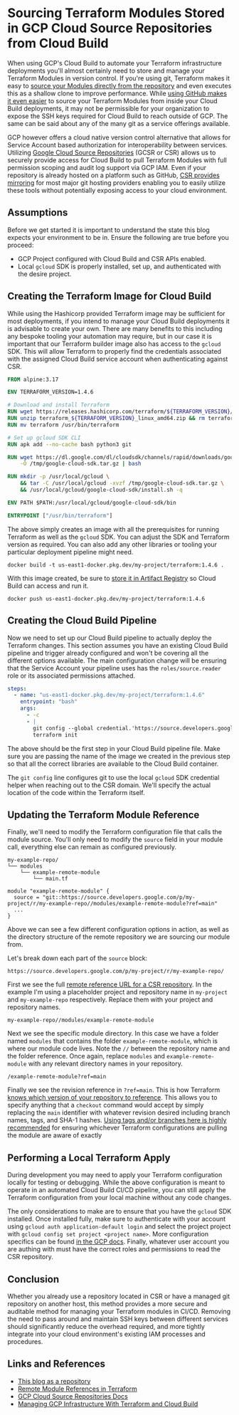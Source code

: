# Sourcing Terraform Modules Stored in GCP Cloud Source Repositories from Cloud Build

When using GCP's Cloud Build to automate your Terraform infrastructure deployments you'll
almost certainly need to store and manage your Terraform Modules in version control. 
If you're using git, Terraform makes it easy to [source your Modules directly from the 
repository](https://developer.hashicorp.com/terraform/language/modules/sources#generic-git-repository) and even executes this as a shallow clone to improve performance. 
While [using GitHub makes it even easier](https://developer.hashicorp.com/terraform/language/modules/sources#github) to source your Terraform Modules from inside your Cloud Build deployments,
it may not be permissible for your organization to expose the SSH keys required for Cloud Build to reach outside of GCP.
The same can be said about any of the many git as a service offerings available.

GCP however offers a cloud native version control alternative that allows for Service Account based authorization
for interoperability between services.  Utilizing [Google Cloud Source Repositories](https://cloud.google.com/source-repositories/docs) (GCSR or CSR) allows us to 
securely provide access for Cloud Build to pull Terraform Modules with full permission scoping and audit log support via GCP IAM.
Even if your repository is already hosted on a platform such as GitHub, [CSR provides mirroring](https://cloud.google.com/source-repositories/docs/mirroring-repositories) 
for most major git hosting providers enabling you to easily utilize these tools without potentially exposing access to your cloud environment.

## Assumptions

Before we get started it is important to understand the state this blog expects your environment to be in.  Ensure the following are true
before you proceed:
* GCP Project configured with Cloud Build and CSR APIs enabled.
* Local `gcloud` SDK is properly installed, set up, and authenticated with the desire project.

## Creating the Terraform Image for Cloud Build

While using the Hashicorp provided Terraform image may be sufficient for most deployments, if you intend to manage your
Cloud Build deployments it is advisable to create your own.  There are many benefits to this including any bespoke tooling
your automation may require, but in our case it is important that our Terraform builder image also has access to the `gcloud` SDK.
This will allow Terraform to properly find the credentials associated with the assigned Cloud Build service account when
authenticating against CSR.

```dockerfile
FROM alpine:3.17

ENV TERRAFORM_VERSION=1.4.6

# Download and install Terraform
RUN wget https://releases.hashicorp.com/terraform/${TERRAFORM_VERSION}/terraform_${TERRAFORM_VERSION}_linux_amd64.zip
RUN unzip terraform_${TERRAFORM_VERSION}_linux_amd64.zip && rm terraform_${TERRAFORM_VERSION}_linux_amd64.zip
RUN mv terraform /usr/bin/terraform

# Set up gcloud SDK CLI
RUN apk add --no-cache bash python3 git

RUN wget https://dl.google.com/dl/cloudsdk/channels/rapid/downloads/google-cloud-sdk-421.0.0-linux-x86_64.tar.gz \
    -O /tmp/google-cloud-sdk.tar.gz | bash

RUN mkdir -p /usr/local/gcloud \
    && tar -C /usr/local/gcloud -xvzf /tmp/google-cloud-sdk.tar.gz \
    && /usr/local/gcloud/google-cloud-sdk/install.sh -q

ENV PATH $PATH:/usr/local/gcloud/google-cloud-sdk/bin

ENTRYPOINT ["/usr/bin/terraform"]
```

The above simply creates an image with all the prerequisites for running Terraform as well as the `gcloud` SDK. You can 
adjust the SDK and Terraform version as required.  You can also add any other libraries or tooling your particular deployment
pipeline might need.

`docker build -t us-east1-docker.pkg.dev/my-project/terraform:1.4.6 .`

With this image created, be sure to [store it in Artifact Registry](https://cloud.google.com/artifact-registry/docs/docker/pushing-and-pulling) so Cloud Build can access and run it.

`docker push us-east1-docker.pkg.dev/my-project/terraform:1.4.6`

## Creating the Cloud Build Pipeline 

Now we need to set up our Cloud Build pipeline to actually deploy the Terraform changes.  This section assumes you have an
existing Cloud Build pipeline and trigger already configured and won't be covering all the different options available. 
The main configuration change will be ensuring that the Service Account your pipeline uses has the `roles/source.reader` role
or its associated permissions attached.

```yaml
steps:
  - name: "us-east1-docker.pkg.dev/my-project/terraform:1.4.6"
    entrypoint: "bash"
    args:
      - -c
      - |
        git config --global credential.'https://source.developers.google.com'.helper gcloud.sh &&
        terraform init
```

The above should be the first step in your Cloud Build pipeline file. Make sure you are passing the name of the image we created
in the previous step so that all the correct libraries are available to the Cloud Build container.

The `git config` line configures git to use the local `gcloud` SDK credential helper when reaching out to the CSR domain.  We'll specify
the actual location of the code within the Terraform itself.

## Updating the Terraform Module Reference

Finally, we'll need to modify the Terraform configuration file that calls the module source.  You'll only need to modify the `source` 
field in your module call, everything else can remain as configured previously.

```
my-example-repo/
└── modules
    └── example-remote-module
        └── main.tf
```

```hcl
module "example-remote-module" {
  source = "git::https://source.developers.google.com/p/my-project/r/my-example-repo//modules/example-remote-module?ref=main"
  ...
}
```

Above we can see a few different configuration options in action, as well as the directory structure of the remote repository we are
sourcing our module from.  

Let's break down each part of the `source` block:

`https://source.developers.google.com/p/my-project/r/my-example-repo/`

First we see the full [remote reference URL for a CSR repository](https://cloud.google.com/source-repositories/docs/adding-repositories-as-remotes). In the example I'm using a placeholder project and repository name in `my-project` and `my-example-repo` respectively.
Replace them with your project and repository names.

`my-example-repo//modules/example-remote-module`

Next we see the specific module directory. In this case we have a folder named `modules` that contains the folder
`example-remote-module`, which is where our module code lives. Note the `//` between the repository name and the 
folder reference.  Once again, replace `modules` and `example-remote-module` with any relevant directory names in your
repository.

`/example-remote-module?ref=main`

Finally we see the revision reference in `?ref=main`.  This is how Terraform [knows which version of your repository to reference](https://developer.hashicorp.com/terraform/language/modules/sources#selecting-a-revision).
This allows you to specify anything that a `checkout` command would accept by simply replacing the `main` identifier 
with whatever revision desired including branch names, tags, and SHA-1 hashes.  [Using tags and/or branches here is highly recommended](https://www.hashicorp.com/resources/a-guide-to-terraform-binary-provider-and-module-versioning#:~:text=be%20accepted%20soon.-,Module%20Versioning,-Let%27s%20bring%20it)
for ensuring whichever Terraform configurations are pulling the module are aware of exactly

## Performing a Local Terraform Apply

During development you may need to apply your Terraform configuration locally for testing or debugging.  While the above
configuration is meant to operate in an automated Cloud Build CI/CD pipeline, you can still apply the Terraform configuration
from your local machine without any code changes.  

The only considerations to make are to ensure that you have the `gcloud` SDK installed.  Once installed fully, make sure
to authenticate with your account using `gcloud auth application-default login` and select the project project with
`gcloud config set project <project name>`.  More configuration specifics can be found [in the GCP docs](https://cloud.google.com/sdk/docs/authorizing).
Finally, whatever user account you are authing with must have the correct roles and permissions to read the CSR repository.

## Conclusion

Whether you already use a repository located in CSR or have a managed git repository on another host, this method provides
a more secure and auditable method for managing your Terraform modules in CI/CD. Removing the need to pass around and 
maintain SSH keys between different services should significantly reduce the overhead required, and more tightly integrate into
your cloud environment's existing IAM processes and procedures.

## Links and References
* [This blog as a repository](https://github.com/adispen/gcp-csr-terraform-modules)
* [Remote Module References in Terraform](https://developer.hashicorp.com/terraform/language/modules/sources#generic-git-repository)
* [GCP Cloud Source Repositories Docs](https://cloud.google.com/source-repositories/docs)
* [Managing GCP Infrastructure With Terraform and Cloud Build](https://cloud.google.com/docs/terraform/resource-management/managing-infrastructure-as-code)